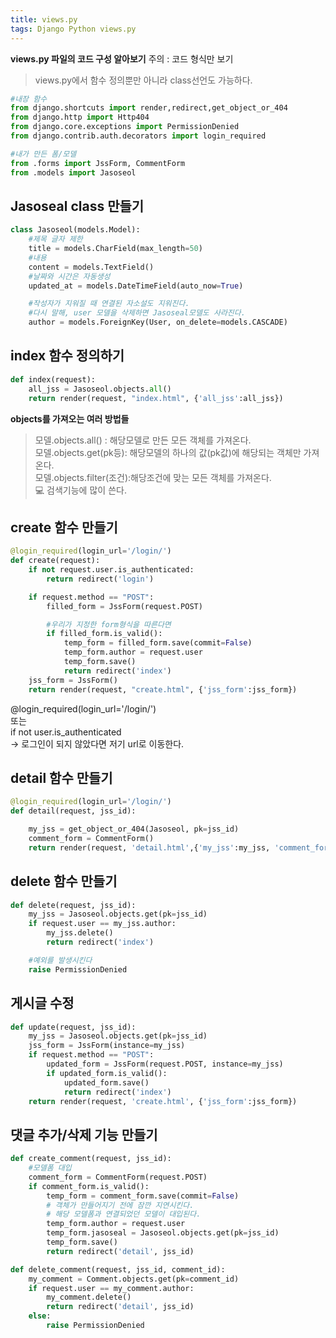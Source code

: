 ```yaml
---
title: views.py
tags: Django Python views.py
---
```


**views.py 파일의 코드 구성 알아보기**
주의 : 코드 형식만 보기
> views.py에서 함수 정의뿐만 아니라 class선언도 가능하다.

```python
#내장 함수
from django.shortcuts import render,redirect,get_object_or_404
from django.http import Http404
from django.core.exceptions import PermissionDenied
from django.contrib.auth.decorators import login_required

#내가 만든 폼/모델
from .forms import JssForm, CommentForm
from .models import Jasoseol
```

Jasoseal class 만들기
---
```python
class Jasoseol(models.Model):
    #제목 글자 제한
    title = models.CharField(max_length=50)
    #내용
    content = models.TextField()
    #날짜와 시간은 자동생성
    updated_at = models.DateTimeField(auto_now=True)

    #작성자가 지워질 때 연결된 자소설도 지워진다.
    #다시 말해, user 모델을 삭제하면 Jasoseal모델도 사라진다.
    author = models.ForeignKey(User, on_delete=models.CASCADE)
```

index 함수 정의하기
---
```python
def index(request):
    all_jss = Jasoseol.objects.all()
    return render(request, "index.html", {'all_jss':all_jss})
```
**objects를 가져오는 여러 방법들**
>모델.objects.all() : 해당모델로 만든 모든 객체를 가져온다.  
>모델.objects.get(pk등): 해당모델의 하나의 값(pk값)에 해당되는 객체만 가져온다.  
>모델.objects.filter(조건):해당조건에 맞는 모든 객체를 가져온다.  
>💻 검색기능에 많이 쓴다.

create 함수 만들기
---

```python
@login_required(login_url='/login/')
def create(request):
    if not request.user.is_authenticated:
        return redirect('login')

    if request.method == "POST":
        filled_form = JssForm(request.POST)

        #우리가 지정한 form형식을 따른다면
        if filled_form.is_valid():
            temp_form = filled_form.save(commit=False)
            temp_form.author = request.user
            temp_form.save()
            return redirect('index')
    jss_form = JssForm()
    return render(request, "create.html", {'jss_form':jss_form})
```
@login_required(login_url='/login/')  
또는  
if not user.is_authenticated  
-> 로그인이 되지 않았다면 저기 url로 이동한다.

detail 함수 만들기
---
```python
@login_required(login_url='/login/')
def detail(request, jss_id):

    my_jss = get_object_or_404(Jasoseol, pk=jss_id)
    comment_form = CommentForm()
    return render(request, 'detail.html',{'my_jss':my_jss, 'comment_form':comment_form})
```

delete 함수 만들기
---
```python
def delete(request, jss_id):
    my_jss = Jasoseol.objects.get(pk=jss_id)
    if request.user == my_jss.author:
        my_jss.delete()
        return redirect('index')

    #예외를 발생시킨다
    raise PermissionDenied
```

게시글 수정
---
```python
def update(request, jss_id):
    my_jss = Jasoseol.objects.get(pk=jss_id)
    jss_form = JssForm(instance=my_jss)
    if request.method == "POST":
        updated_form = JssForm(request.POST, instance=my_jss)
        if updated_form.is_valid():
            updated_form.save()
            return redirect('index')
    return render(request, 'create.html', {'jss_form':jss_form})
```

댓글 추가/삭제 기능 만들기
---
```python
def create_comment(request, jss_id):
    #모델폼 대입
    comment_form = CommentForm(request.POST)
    if comment_form.is_valid():
        temp_form = comment_form.save(commit=False)
        # 객체가 만들어지기 전에 잠깐 지연시킨다.
        # 해당 모델폼과 연결되었던 모델이 대입된다.
        temp_form.author = request.user
        temp_form.jasoseal = Jasoseol.objects.get(pk=jss_id)
        temp_form.save()
        return redirect('detail', jss_id)

def delete_comment(request, jss_id, comment_id):
    my_comment = Comment.objects.get(pk=comment_id)
    if request.user == my_comment.author:
        my_comment.delete()
        return redirect('detail', jss_id)
    else:
        raise PermissionDenied
```


